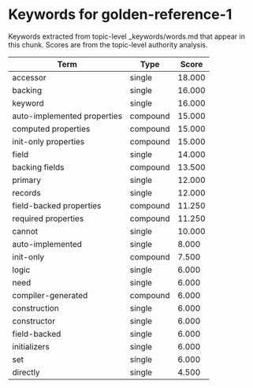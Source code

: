 # Keywords for golden-reference-1

Keywords extracted from topic-level _keywords/words.md that appear in this chunk.
Scores are from the topic-level authority analysis.

| Term | Type | Score |
|------|------|-------|
| accessor | single | 18.000 |
| backing | single | 16.000 |
| keyword | single | 16.000 |
| auto-implemented properties | compound | 15.000 |
| computed properties | compound | 15.000 |
| init-only properties | compound | 15.000 |
| field | single | 14.000 |
| backing fields | compound | 13.500 |
| primary | single | 12.000 |
| records | single | 12.000 |
| field-backed properties | compound | 11.250 |
| required properties | compound | 11.250 |
| cannot | single | 10.000 |
| auto-implemented | single | 8.000 |
| init-only | compound | 7.500 |
| logic | single | 6.000 |
| need | single | 6.000 |
| compiler-generated | compound | 6.000 |
| construction | single | 6.000 |
| constructor | single | 6.000 |
| field-backed | single | 6.000 |
| initializers | single | 6.000 |
| set | single | 6.000 |
| directly | single | 4.500 |
